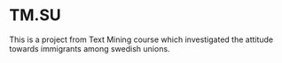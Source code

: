 # TM.SU

This is a project from Text Mining course which investigated the attitude towards immigrants among swedish unions.

